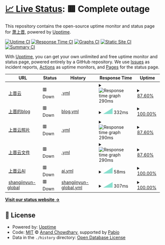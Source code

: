 # [📈 Live Status](https://demo.upptime.js.org): <!--live status--> **🟥 Complete outage**

This repository contains the open-source uptime monitor and status page for [萧上晋](https://software.shangjinyun.cn/), powered by [Upptime](https://github.com/upptime/upptime).

[![Uptime CI](https://github.com/Shangjin-Xiao/shangjinyun-state/workflows/Uptime%20CI/badge.svg)](https://github.com/Shangjin-Xiao/shangjinyun-state/actions?query=workflow%3A%22Uptime+CI%22)
[![Response Time CI](https://github.com/Shangjin-Xiao/shangjinyun-state/workflows/Response%20Time%20CI/badge.svg)](https://github.com/Shangjin-Xiao/shangjinyun-state/actions?query=workflow%3A%22Response+Time+CI%22)
[![Graphs CI](https://github.com/Shangjin-Xiao/shangjinyun-state/workflows/Graphs%20CI/badge.svg)](https://github.com/Shangjin-Xiao/shangjinyun-state/actions?query=workflow%3A%22Graphs+CI%22)
[![Static Site CI](https://github.com/Shangjin-Xiao/shangjinyun-state/workflows/Static%20Site%20CI/badge.svg)](https://github.com/Shangjin-Xiao/shangjinyun-state/actions?query=workflow%3A%22Static+Site+CI%22)
[![Summary CI](https://github.com/Shangjin-Xiao/shangjinyun-state/workflows/Summary%20CI/badge.svg)](https://github.com/Shangjin-Xiao/shangjinyun-state/actions?query=workflow%3A%22Summary+CI%22)

With [Upptime](https://upptime.js.org), you can get your own unlimited and free uptime monitor and status page, powered entirely by a GitHub repository. We use [Issues](https://github.com/Shangjin-Xiao/shangjinyun-state/issues) as incident reports, [Actions](https://github.com/Shangjin-Xiao/shangjinyun-state/actions) as uptime monitors, and [Pages](https://demo.upptime.js.org) for the status page.

<!--start: status pages-->
<!-- This summary is generated by Upptime (https://github.com/upptime/upptime) -->
<!-- Do not edit this manually, your changes will be overwritten -->
<!-- prettier-ignore -->
| URL | Status | History | Response Time | Uptime |
| --- | ------ | ------- | ------------- | ------ |
| <img alt="" src="https://icons.duckduckgo.com/ip3/www.shangjinyun.cn.ico" height="13"> [上晋云](https://www.shangjinyun.cn) | 🟥 Down | [.yml](https://github.com/Shangjin-Xiao/shangjinyun-state/commits/HEAD/history/.yml) | <details><summary><img alt="Response time graph" src="./graphs//response-time-week.png" height="20"> 290ms</summary><br><a href="https://state.shangjinyun.cn/history/"><img alt="Response time 290" src="https://img.shields.io/endpoint?url=https%3A%2F%2Fraw.githubusercontent.com%2FShangjin-Xiao%2Fshangjinyun-state%2FHEAD%2Fapi%2F%2Fresponse-time.json"></a><br><a href="https://state.shangjinyun.cn/history/"><img alt="24-hour response time 290" src="https://img.shields.io/endpoint?url=https%3A%2F%2Fraw.githubusercontent.com%2FShangjin-Xiao%2Fshangjinyun-state%2FHEAD%2Fapi%2F%2Fresponse-time-day.json"></a><br><a href="https://state.shangjinyun.cn/history/"><img alt="7-day response time 290" src="https://img.shields.io/endpoint?url=https%3A%2F%2Fraw.githubusercontent.com%2FShangjin-Xiao%2Fshangjinyun-state%2FHEAD%2Fapi%2F%2Fresponse-time-week.json"></a><br><a href="https://state.shangjinyun.cn/history/"><img alt="30-day response time 290" src="https://img.shields.io/endpoint?url=https%3A%2F%2Fraw.githubusercontent.com%2FShangjin-Xiao%2Fshangjinyun-state%2FHEAD%2Fapi%2F%2Fresponse-time-month.json"></a><br><a href="https://state.shangjinyun.cn/history/"><img alt="1-year response time 290" src="https://img.shields.io/endpoint?url=https%3A%2F%2Fraw.githubusercontent.com%2FShangjin-Xiao%2Fshangjinyun-state%2FHEAD%2Fapi%2F%2Fresponse-time-year.json"></a></details> | <details><summary><a href="https://state.shangjinyun.cn/history/">87.60%</a></summary><a href="https://state.shangjinyun.cn/history/"><img alt="All-time uptime 87.60%" src="https://img.shields.io/endpoint?url=https%3A%2F%2Fraw.githubusercontent.com%2FShangjin-Xiao%2Fshangjinyun-state%2FHEAD%2Fapi%2F%2Fuptime.json"></a><br><a href="https://state.shangjinyun.cn/history/"><img alt="24-hour uptime 87.60%" src="https://img.shields.io/endpoint?url=https%3A%2F%2Fraw.githubusercontent.com%2FShangjin-Xiao%2Fshangjinyun-state%2FHEAD%2Fapi%2F%2Fuptime-day.json"></a><br><a href="https://state.shangjinyun.cn/history/"><img alt="7-day uptime 87.60%" src="https://img.shields.io/endpoint?url=https%3A%2F%2Fraw.githubusercontent.com%2FShangjin-Xiao%2Fshangjinyun-state%2FHEAD%2Fapi%2F%2Fuptime-week.json"></a><br><a href="https://state.shangjinyun.cn/history/"><img alt="30-day uptime 87.60%" src="https://img.shields.io/endpoint?url=https%3A%2F%2Fraw.githubusercontent.com%2FShangjin-Xiao%2Fshangjinyun-state%2FHEAD%2Fapi%2F%2Fuptime-month.json"></a><br><a href="https://state.shangjinyun.cn/history/"><img alt="1-year uptime 87.60%" src="https://img.shields.io/endpoint?url=https%3A%2F%2Fraw.githubusercontent.com%2FShangjin-Xiao%2Fshangjinyun-state%2FHEAD%2Fapi%2F%2Fuptime-year.json"></a></details>
| <img alt="" src="https://icons.duckduckgo.com/ip3/blog.shangjinyun.cn.ico" height="13"> [上晋的blog](https://blog.shangjinyun.cn) | 🟥 Down | [blog.yml](https://github.com/Shangjin-Xiao/shangjinyun-state/commits/HEAD/history/blog.yml) | <details><summary><img alt="Response time graph" src="./graphs/blog/response-time-week.png" height="20"> 332ms</summary><br><a href="https://state.shangjinyun.cn/history/blog"><img alt="Response time 332" src="https://img.shields.io/endpoint?url=https%3A%2F%2Fraw.githubusercontent.com%2FShangjin-Xiao%2Fshangjinyun-state%2FHEAD%2Fapi%2Fblog%2Fresponse-time.json"></a><br><a href="https://state.shangjinyun.cn/history/blog"><img alt="24-hour response time 332" src="https://img.shields.io/endpoint?url=https%3A%2F%2Fraw.githubusercontent.com%2FShangjin-Xiao%2Fshangjinyun-state%2FHEAD%2Fapi%2Fblog%2Fresponse-time-day.json"></a><br><a href="https://state.shangjinyun.cn/history/blog"><img alt="7-day response time 332" src="https://img.shields.io/endpoint?url=https%3A%2F%2Fraw.githubusercontent.com%2FShangjin-Xiao%2Fshangjinyun-state%2FHEAD%2Fapi%2Fblog%2Fresponse-time-week.json"></a><br><a href="https://state.shangjinyun.cn/history/blog"><img alt="30-day response time 332" src="https://img.shields.io/endpoint?url=https%3A%2F%2Fraw.githubusercontent.com%2FShangjin-Xiao%2Fshangjinyun-state%2FHEAD%2Fapi%2Fblog%2Fresponse-time-month.json"></a><br><a href="https://state.shangjinyun.cn/history/blog"><img alt="1-year response time 332" src="https://img.shields.io/endpoint?url=https%3A%2F%2Fraw.githubusercontent.com%2FShangjin-Xiao%2Fshangjinyun-state%2FHEAD%2Fapi%2Fblog%2Fresponse-time-year.json"></a></details> | <details><summary><a href="https://state.shangjinyun.cn/history/blog">100.00%</a></summary><a href="https://state.shangjinyun.cn/history/blog"><img alt="All-time uptime 100.00%" src="https://img.shields.io/endpoint?url=https%3A%2F%2Fraw.githubusercontent.com%2FShangjin-Xiao%2Fshangjinyun-state%2FHEAD%2Fapi%2Fblog%2Fuptime.json"></a><br><a href="https://state.shangjinyun.cn/history/blog"><img alt="24-hour uptime 100.00%" src="https://img.shields.io/endpoint?url=https%3A%2F%2Fraw.githubusercontent.com%2FShangjin-Xiao%2Fshangjinyun-state%2FHEAD%2Fapi%2Fblog%2Fuptime-day.json"></a><br><a href="https://state.shangjinyun.cn/history/blog"><img alt="7-day uptime 100.00%" src="https://img.shields.io/endpoint?url=https%3A%2F%2Fraw.githubusercontent.com%2FShangjin-Xiao%2Fshangjinyun-state%2FHEAD%2Fapi%2Fblog%2Fuptime-week.json"></a><br><a href="https://state.shangjinyun.cn/history/blog"><img alt="30-day uptime 100.00%" src="https://img.shields.io/endpoint?url=https%3A%2F%2Fraw.githubusercontent.com%2FShangjin-Xiao%2Fshangjinyun-state%2FHEAD%2Fapi%2Fblog%2Fuptime-month.json"></a><br><a href="https://state.shangjinyun.cn/history/blog"><img alt="1-year uptime 100.00%" src="https://img.shields.io/endpoint?url=https%3A%2F%2Fraw.githubusercontent.com%2FShangjin-Xiao%2Fshangjinyun-state%2FHEAD%2Fapi%2Fblog%2Fuptime-year.json"></a></details>
| <img alt="" src="https://icons.duckduckgo.com/ip3/photo.shangjinyun.cn.ico" height="13"> [上晋云照片](https://photo.shangjinyun.cn) | 🟥 Down | [.yml](https://github.com/Shangjin-Xiao/shangjinyun-state/commits/HEAD/history/.yml) | <details><summary><img alt="Response time graph" src="./graphs//response-time-week.png" height="20"> 290ms</summary><br><a href="https://state.shangjinyun.cn/history/"><img alt="Response time 290" src="https://img.shields.io/endpoint?url=https%3A%2F%2Fraw.githubusercontent.com%2FShangjin-Xiao%2Fshangjinyun-state%2FHEAD%2Fapi%2F%2Fresponse-time.json"></a><br><a href="https://state.shangjinyun.cn/history/"><img alt="24-hour response time 290" src="https://img.shields.io/endpoint?url=https%3A%2F%2Fraw.githubusercontent.com%2FShangjin-Xiao%2Fshangjinyun-state%2FHEAD%2Fapi%2F%2Fresponse-time-day.json"></a><br><a href="https://state.shangjinyun.cn/history/"><img alt="7-day response time 290" src="https://img.shields.io/endpoint?url=https%3A%2F%2Fraw.githubusercontent.com%2FShangjin-Xiao%2Fshangjinyun-state%2FHEAD%2Fapi%2F%2Fresponse-time-week.json"></a><br><a href="https://state.shangjinyun.cn/history/"><img alt="30-day response time 290" src="https://img.shields.io/endpoint?url=https%3A%2F%2Fraw.githubusercontent.com%2FShangjin-Xiao%2Fshangjinyun-state%2FHEAD%2Fapi%2F%2Fresponse-time-month.json"></a><br><a href="https://state.shangjinyun.cn/history/"><img alt="1-year response time 290" src="https://img.shields.io/endpoint?url=https%3A%2F%2Fraw.githubusercontent.com%2FShangjin-Xiao%2Fshangjinyun-state%2FHEAD%2Fapi%2F%2Fresponse-time-year.json"></a></details> | <details><summary><a href="https://state.shangjinyun.cn/history/">87.60%</a></summary><a href="https://state.shangjinyun.cn/history/"><img alt="All-time uptime 87.60%" src="https://img.shields.io/endpoint?url=https%3A%2F%2Fraw.githubusercontent.com%2FShangjin-Xiao%2Fshangjinyun-state%2FHEAD%2Fapi%2F%2Fuptime.json"></a><br><a href="https://state.shangjinyun.cn/history/"><img alt="24-hour uptime 87.60%" src="https://img.shields.io/endpoint?url=https%3A%2F%2Fraw.githubusercontent.com%2FShangjin-Xiao%2Fshangjinyun-state%2FHEAD%2Fapi%2F%2Fuptime-day.json"></a><br><a href="https://state.shangjinyun.cn/history/"><img alt="7-day uptime 87.60%" src="https://img.shields.io/endpoint?url=https%3A%2F%2Fraw.githubusercontent.com%2FShangjin-Xiao%2Fshangjinyun-state%2FHEAD%2Fapi%2F%2Fuptime-week.json"></a><br><a href="https://state.shangjinyun.cn/history/"><img alt="30-day uptime 87.60%" src="https://img.shields.io/endpoint?url=https%3A%2F%2Fraw.githubusercontent.com%2FShangjin-Xiao%2Fshangjinyun-state%2FHEAD%2Fapi%2F%2Fuptime-month.json"></a><br><a href="https://state.shangjinyun.cn/history/"><img alt="1-year uptime 87.60%" src="https://img.shields.io/endpoint?url=https%3A%2F%2Fraw.githubusercontent.com%2FShangjin-Xiao%2Fshangjinyun-state%2FHEAD%2Fapi%2F%2Fuptime-year.json"></a></details>
| <img alt="" src="https://icons.duckduckgo.com/ip3/hub.shangjinyun.cn.ico" height="13"> [上晋云文件](https://hub.shangjinyun.cn) | 🟥 Down | [.yml](https://github.com/Shangjin-Xiao/shangjinyun-state/commits/HEAD/history/.yml) | <details><summary><img alt="Response time graph" src="./graphs//response-time-week.png" height="20"> 290ms</summary><br><a href="https://state.shangjinyun.cn/history/"><img alt="Response time 290" src="https://img.shields.io/endpoint?url=https%3A%2F%2Fraw.githubusercontent.com%2FShangjin-Xiao%2Fshangjinyun-state%2FHEAD%2Fapi%2F%2Fresponse-time.json"></a><br><a href="https://state.shangjinyun.cn/history/"><img alt="24-hour response time 290" src="https://img.shields.io/endpoint?url=https%3A%2F%2Fraw.githubusercontent.com%2FShangjin-Xiao%2Fshangjinyun-state%2FHEAD%2Fapi%2F%2Fresponse-time-day.json"></a><br><a href="https://state.shangjinyun.cn/history/"><img alt="7-day response time 290" src="https://img.shields.io/endpoint?url=https%3A%2F%2Fraw.githubusercontent.com%2FShangjin-Xiao%2Fshangjinyun-state%2FHEAD%2Fapi%2F%2Fresponse-time-week.json"></a><br><a href="https://state.shangjinyun.cn/history/"><img alt="30-day response time 290" src="https://img.shields.io/endpoint?url=https%3A%2F%2Fraw.githubusercontent.com%2FShangjin-Xiao%2Fshangjinyun-state%2FHEAD%2Fapi%2F%2Fresponse-time-month.json"></a><br><a href="https://state.shangjinyun.cn/history/"><img alt="1-year response time 290" src="https://img.shields.io/endpoint?url=https%3A%2F%2Fraw.githubusercontent.com%2FShangjin-Xiao%2Fshangjinyun-state%2FHEAD%2Fapi%2F%2Fresponse-time-year.json"></a></details> | <details><summary><a href="https://state.shangjinyun.cn/history/">87.60%</a></summary><a href="https://state.shangjinyun.cn/history/"><img alt="All-time uptime 87.60%" src="https://img.shields.io/endpoint?url=https%3A%2F%2Fraw.githubusercontent.com%2FShangjin-Xiao%2Fshangjinyun-state%2FHEAD%2Fapi%2F%2Fuptime.json"></a><br><a href="https://state.shangjinyun.cn/history/"><img alt="24-hour uptime 87.60%" src="https://img.shields.io/endpoint?url=https%3A%2F%2Fraw.githubusercontent.com%2FShangjin-Xiao%2Fshangjinyun-state%2FHEAD%2Fapi%2F%2Fuptime-day.json"></a><br><a href="https://state.shangjinyun.cn/history/"><img alt="7-day uptime 87.60%" src="https://img.shields.io/endpoint?url=https%3A%2F%2Fraw.githubusercontent.com%2FShangjin-Xiao%2Fshangjinyun-state%2FHEAD%2Fapi%2F%2Fuptime-week.json"></a><br><a href="https://state.shangjinyun.cn/history/"><img alt="30-day uptime 87.60%" src="https://img.shields.io/endpoint?url=https%3A%2F%2Fraw.githubusercontent.com%2FShangjin-Xiao%2Fshangjinyun-state%2FHEAD%2Fapi%2F%2Fuptime-month.json"></a><br><a href="https://state.shangjinyun.cn/history/"><img alt="1-year uptime 87.60%" src="https://img.shields.io/endpoint?url=https%3A%2F%2Fraw.githubusercontent.com%2FShangjin-Xiao%2Fshangjinyun-state%2FHEAD%2Fapi%2F%2Fuptime-year.json"></a></details>
| <img alt="" src="https://icons.duckduckgo.com/ip3/ai.shangjinyun.cn.ico" height="13"> [上晋云AI](https://ai.shangjinyun.cn) | 🟥 Down | [ai.yml](https://github.com/Shangjin-Xiao/shangjinyun-state/commits/HEAD/history/ai.yml) | <details><summary><img alt="Response time graph" src="./graphs/ai/response-time-week.png" height="20"> 58ms</summary><br><a href="https://state.shangjinyun.cn/history/ai"><img alt="Response time 58" src="https://img.shields.io/endpoint?url=https%3A%2F%2Fraw.githubusercontent.com%2FShangjin-Xiao%2Fshangjinyun-state%2FHEAD%2Fapi%2Fai%2Fresponse-time.json"></a><br><a href="https://state.shangjinyun.cn/history/ai"><img alt="24-hour response time 58" src="https://img.shields.io/endpoint?url=https%3A%2F%2Fraw.githubusercontent.com%2FShangjin-Xiao%2Fshangjinyun-state%2FHEAD%2Fapi%2Fai%2Fresponse-time-day.json"></a><br><a href="https://state.shangjinyun.cn/history/ai"><img alt="7-day response time 58" src="https://img.shields.io/endpoint?url=https%3A%2F%2Fraw.githubusercontent.com%2FShangjin-Xiao%2Fshangjinyun-state%2FHEAD%2Fapi%2Fai%2Fresponse-time-week.json"></a><br><a href="https://state.shangjinyun.cn/history/ai"><img alt="30-day response time 58" src="https://img.shields.io/endpoint?url=https%3A%2F%2Fraw.githubusercontent.com%2FShangjin-Xiao%2Fshangjinyun-state%2FHEAD%2Fapi%2Fai%2Fresponse-time-month.json"></a><br><a href="https://state.shangjinyun.cn/history/ai"><img alt="1-year response time 58" src="https://img.shields.io/endpoint?url=https%3A%2F%2Fraw.githubusercontent.com%2FShangjin-Xiao%2Fshangjinyun-state%2FHEAD%2Fapi%2Fai%2Fresponse-time-year.json"></a></details> | <details><summary><a href="https://state.shangjinyun.cn/history/ai">100.00%</a></summary><a href="https://state.shangjinyun.cn/history/ai"><img alt="All-time uptime 100.00%" src="https://img.shields.io/endpoint?url=https%3A%2F%2Fraw.githubusercontent.com%2FShangjin-Xiao%2Fshangjinyun-state%2FHEAD%2Fapi%2Fai%2Fuptime.json"></a><br><a href="https://state.shangjinyun.cn/history/ai"><img alt="24-hour uptime 100.00%" src="https://img.shields.io/endpoint?url=https%3A%2F%2Fraw.githubusercontent.com%2FShangjin-Xiao%2Fshangjinyun-state%2FHEAD%2Fapi%2Fai%2Fuptime-day.json"></a><br><a href="https://state.shangjinyun.cn/history/ai"><img alt="7-day uptime 100.00%" src="https://img.shields.io/endpoint?url=https%3A%2F%2Fraw.githubusercontent.com%2FShangjin-Xiao%2Fshangjinyun-state%2FHEAD%2Fapi%2Fai%2Fuptime-week.json"></a><br><a href="https://state.shangjinyun.cn/history/ai"><img alt="30-day uptime 100.00%" src="https://img.shields.io/endpoint?url=https%3A%2F%2Fraw.githubusercontent.com%2FShangjin-Xiao%2Fshangjinyun-state%2FHEAD%2Fapi%2Fai%2Fuptime-month.json"></a><br><a href="https://state.shangjinyun.cn/history/ai"><img alt="1-year uptime 100.00%" src="https://img.shields.io/endpoint?url=https%3A%2F%2Fraw.githubusercontent.com%2FShangjin-Xiao%2Fshangjinyun-state%2FHEAD%2Fapi%2Fai%2Fuptime-year.json"></a></details>
| <img alt="" src="https://icons.duckduckgo.com/ip3/file.shangjinyun.cn.ico" height="13"> [shangjinyun-global](https://file.shangjinyun.cn) | 🟥 Down | [shangjinyun-global.yml](https://github.com/Shangjin-Xiao/shangjinyun-state/commits/HEAD/history/shangjinyun-global.yml) | <details><summary><img alt="Response time graph" src="./graphs/shangjinyun-global/response-time-week.png" height="20"> 307ms</summary><br><a href="https://state.shangjinyun.cn/history/shangjinyun-global"><img alt="Response time 307" src="https://img.shields.io/endpoint?url=https%3A%2F%2Fraw.githubusercontent.com%2FShangjin-Xiao%2Fshangjinyun-state%2FHEAD%2Fapi%2Fshangjinyun-global%2Fresponse-time.json"></a><br><a href="https://state.shangjinyun.cn/history/shangjinyun-global"><img alt="24-hour response time 307" src="https://img.shields.io/endpoint?url=https%3A%2F%2Fraw.githubusercontent.com%2FShangjin-Xiao%2Fshangjinyun-state%2FHEAD%2Fapi%2Fshangjinyun-global%2Fresponse-time-day.json"></a><br><a href="https://state.shangjinyun.cn/history/shangjinyun-global"><img alt="7-day response time 307" src="https://img.shields.io/endpoint?url=https%3A%2F%2Fraw.githubusercontent.com%2FShangjin-Xiao%2Fshangjinyun-state%2FHEAD%2Fapi%2Fshangjinyun-global%2Fresponse-time-week.json"></a><br><a href="https://state.shangjinyun.cn/history/shangjinyun-global"><img alt="30-day response time 307" src="https://img.shields.io/endpoint?url=https%3A%2F%2Fraw.githubusercontent.com%2FShangjin-Xiao%2Fshangjinyun-state%2FHEAD%2Fapi%2Fshangjinyun-global%2Fresponse-time-month.json"></a><br><a href="https://state.shangjinyun.cn/history/shangjinyun-global"><img alt="1-year response time 307" src="https://img.shields.io/endpoint?url=https%3A%2F%2Fraw.githubusercontent.com%2FShangjin-Xiao%2Fshangjinyun-state%2FHEAD%2Fapi%2Fshangjinyun-global%2Fresponse-time-year.json"></a></details> | <details><summary><a href="https://state.shangjinyun.cn/history/shangjinyun-global">100.00%</a></summary><a href="https://state.shangjinyun.cn/history/shangjinyun-global"><img alt="All-time uptime 100.00%" src="https://img.shields.io/endpoint?url=https%3A%2F%2Fraw.githubusercontent.com%2FShangjin-Xiao%2Fshangjinyun-state%2FHEAD%2Fapi%2Fshangjinyun-global%2Fuptime.json"></a><br><a href="https://state.shangjinyun.cn/history/shangjinyun-global"><img alt="24-hour uptime 100.00%" src="https://img.shields.io/endpoint?url=https%3A%2F%2Fraw.githubusercontent.com%2FShangjin-Xiao%2Fshangjinyun-state%2FHEAD%2Fapi%2Fshangjinyun-global%2Fuptime-day.json"></a><br><a href="https://state.shangjinyun.cn/history/shangjinyun-global"><img alt="7-day uptime 100.00%" src="https://img.shields.io/endpoint?url=https%3A%2F%2Fraw.githubusercontent.com%2FShangjin-Xiao%2Fshangjinyun-state%2FHEAD%2Fapi%2Fshangjinyun-global%2Fuptime-week.json"></a><br><a href="https://state.shangjinyun.cn/history/shangjinyun-global"><img alt="30-day uptime 100.00%" src="https://img.shields.io/endpoint?url=https%3A%2F%2Fraw.githubusercontent.com%2FShangjin-Xiao%2Fshangjinyun-state%2FHEAD%2Fapi%2Fshangjinyun-global%2Fuptime-month.json"></a><br><a href="https://state.shangjinyun.cn/history/shangjinyun-global"><img alt="1-year uptime 100.00%" src="https://img.shields.io/endpoint?url=https%3A%2F%2Fraw.githubusercontent.com%2FShangjin-Xiao%2Fshangjinyun-state%2FHEAD%2Fapi%2Fshangjinyun-global%2Fuptime-year.json"></a></details>

<!--end: status pages-->

[**Visit our status website →**](https://demo.upptime.js.org)

## 📄 License

- Powered by: [Upptime](https://github.com/upptime/upptime)
- Code: [MIT](./LICENSE) © [Anand Chowdhary](https://anandchowdhary.com), supported by [Pabio](https://pabio.com)
- Data in the `./history` directory: [Open Database License](https://opendatacommons.org/licenses/odbl/1-0/)

